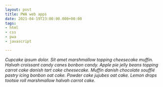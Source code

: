 ```yaml
---
layout: post
title: PWA web apps
date: 2021-04-19T23:00:00.000+00:00
tags:
- html
- css
- pwa
- javascript

---
```

_Cupcake ipsum dolor. Sit amet marshmallow topping cheesecake muffin. Halvah croissant candy canes bonbon candy. Apple pie jelly beans topping carrot cake danish tart cake cheesecake. Muffin danish chocolate soufflé pastry icing bonbon oat cake. Powder cake jujubes oat cake. Lemon drops tootsie roll marshmallow halvah carrot cake._